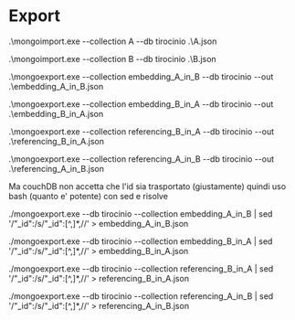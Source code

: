 # Export

.\mongoimport.exe --collection A --db tirocinio .\A.json

.\mongoimport.exe --collection B --db tirocinio .\B.json

.\mongoexport.exe --collection embedding_A_in_B --db tirocinio --out .\embedding_A_in_B.json

.\mongoexport.exe --collection embedding_B_in_A --db tirocinio --out .\embedding_B_in_A.json

.\mongoexport.exe --collection referencing_B_in_A --db tirocinio --out .\referencing_B_in_A.json

.\mongoexport.exe --collection referencing_A_in_B --db tirocinio --out .\referencing_A_in_B.json

Ma couchDB non accetta che l'id sia trasportato (giustamente) quindi uso bash (quanto e' potente) con sed e risolve

./mongoexport.exe  --db tirocinio --collection embedding_A_in_B  | sed '/"_id":/s/"_id":[^,]*,//' > embedding_A_in_B.json

./mongoexport.exe  --db tirocinio --collection embedding_B_in_A | sed '/"_id":/s/"_id":[^,]*,//' > embedding_B_in_A.json

./mongoexport.exe  --db tirocinio --collection referencing_B_in_A | sed '/"_id":/s/"_id":[^,]*,//' > referencing_B_in_A.json

./mongoexport.exe  --db tirocinio --collection referencing_A_in_B  | sed '/"_id":/s/"_id":[^,]*,//' > referencing_A_in_B.json
